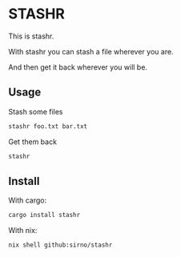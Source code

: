 # STASHR

This is stashr.

With stashr you can stash a file wherever you are.

And then get it back wherever you will be.

## Usage

Stash some files

```bash
stashr foo.txt bar.txt
```

Get them back

```bash
stashr
```

## Install

With cargo:

```bash
cargo install stashr
```

With nix:

```bash
nix shell github:sirno/stashr
```

